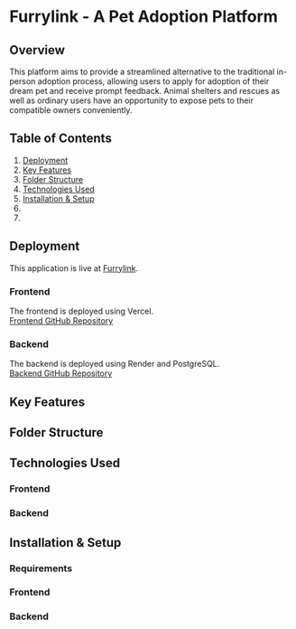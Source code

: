 # Furrylink - A Pet Adoption Platform

## Overview
This platform aims to provide a streamlined alternative to the traditional in-person adoption process, allowing users to apply for adoption of their dream pet and receive prompt feedback. Animal shelters and rescues as well as ordinary users have an opportunity to expose pets to their compatible owners conveniently.

## Table of Contents
1. [Deployment](#deployment)
2. [Key Features](#key-features)
3. [Folder Structure](#folder-structure)
4. [Technologies Used](#technologies-used)
5. [Installation & Setup](#installation--setup)
6. 
7. 


## Deployment
This application is live at [Furrylink](https://furrylink-frontend.vercel.app/).

### Frontend
The frontend is deployed using Vercel.<br />
[Frontend GitHub Repository](https://github.com/zahrafeisal/furrylink-frontend)

### Backend
The backend is deployed using Render and PostgreSQL.<br />
[Backend GitHub Repository](https://github.com/zahrafeisal/furrylink-backend)


## Key Features


## Folder Structure


## Technologies Used

### Frontend

### Backend


## Installation & Setup

### Requirements

### Frontend

### Backend
